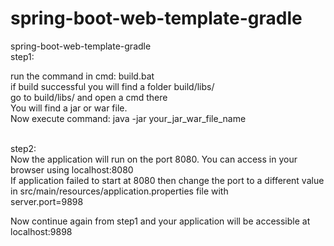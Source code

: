 # spring-boot-web-template-gradle
spring-boot-web-template-gradle<br/>
step1:<br/>

run the command in cmd:  build.bat <br/>
if build successful you will find a folder build/libs/ <br/>
go to build/libs/ and open a cmd there<br/>
You will find a jar or war file.<br/>
Now execute command: java -jar your_jar_war_file_name<br/>

<br/>
step2:
<br/>
Now the application will run on the port 8080. You can access in your browser using localhost:8080<br/>
If application failed to start at 8080 then change the port to a different value in src/main/resources/application.properties file with<br/>
server.port=9898<br/>

Now continue again from step1 and your application will be accessible at localhost:9898


